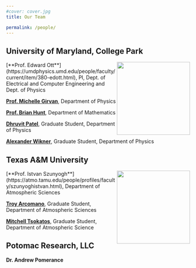 ```yaml
---
#cover: cover.jpg
title: Our Team

permalink: /people/
---
```


## University of Maryland, College Park 
<img style="float: right" src="../images/umd_logo.png" height="200">
[**Prof. Edward Ott**](https://umdphysics.umd.edu/people/faculty/current/item/380-edott.html), PI, Dept. of Electrical and Computer Engineering and Dept. of Physics <a href="https://scholar.google.com/citations?user=z7boxkkAAAAJ&hl=en" title="Edward Ott Google Scholar"> <i style="color: #4788ee;" class="ai ai-google-scholar-square ai-lg"></i></a> <a href="https://en.wikipedia.org/wiki/Edward_Ott" title="Edward Ott Wikipedia"> <i style="color: #000000;" class="fab fa-wikipedia-w"></i></a>


[**Prof. Michelle Girvan**](https://umdphysics.umd.edu/people/faculty/current/item/173-girvan.html), Department of Physics <a href="https://scholar.google.com/citations?user=npKBI-oAAAAJ&hl=en" title="Michelle Girvan Google Scholar"> <i style="color: #4788ee;" class="ai ai-google-scholar-square ai-lg"></i></a> <a href="https://en.wikipedia.org/wiki/Michelle_Girvan" title="Michelle Girvan Wikipedia"> <i style="color: #000000;" class="fab fa-wikipedia-w"></i></a>

[**Prof. Brian Hunt**](https://www.math.umd.edu/~bhunt/), Department of Mathematics <a href="https://scholar.google.com/citations?user=ten7UlMAAAAJ&hl=en" title="Brian Hunt Google Scholar"> <i style="color: #4788ee;" class="ai ai-google-scholar-square ai-lg"></i></a>

[**Dhruvit Patel**](https://ireap.umd.edu/graduate-students/patel-dhruvit), Graduate Student, Department of Physics <a href="https://scholar.google.com/citations?user=mx7LoLsAAAAJ&hl=en" title="Dhruvit Patel Google Scholar"> <i style="color: #4788ee;" class="ai ai-google-scholar-square ai-lg"></i></a> <a href="https://www.linkedin.com/in/dhruvitpatel135/" title="Dhruvit Patel LinkedIn"> <i style="color: #0077b5;" class="fab fa-linkedin fa-lg"></i></a>

[**Alexander Wikner**](https://ireap.umd.edu/graduate-students/wikner-alexander), Graduate Student, Department of Physics <a href="https://scholar.google.com/citations?user=J7dAtysAAAAJ&hl=en" title="Alexander Wikner Google Scholar"> <i style="color: #4788ee;" class="ai ai-google-scholar-square ai-lg"></i></a> <a href="https://github.com/awikner" title="Alexander Wikner Github"> <i style="color: #632580;" class="fab fa-github-square fa-lg"></i></a>

## Texas A&M University
<img style="float: right" src="../images/tamu_logo.png" height="200">
[**Prof. Istvan Szunyogh**](https://atmo.tamu.edu/people/profiles/faculty/szunyoghistvan.html), Department of Atmospheric Sciences <a href="https://scholar.google.com/citations?user=L4JW_JUAAAAJ&hl=en" title="Istvan Szunyogh Google Scholar"> <i style="color: #4788ee;" class="ai ai-google-scholar-square ai-lg"></i></a>

[**Troy Arcomano**](https://atmo.tamu.edu/people/profiles/students/arcomanotroy.html), Graduate Student, Department of Atmospheric Sciences <a href="https://scholar.google.com/citations?user=SBeD6doAAAAJ&hl=en" title="Troy Arcomano Google Scholar"> <i style="color: #4788ee;" class="ai ai-google-scholar-square ai-lg"></i></a> <a href="https://github.com/Arcomano1234" title="Troy Arcomano Github"> <i style="color: #632580;" class="fab fa-github-square fa-lg"></i></a>

[**Mitchell Tsokatos**](https://atmo.tamu.edu/people/profiles/students/tsokatosmitchell.html), Graduate Student, Department of Atmospheric Science 

## Potomac Research, LLC
**Dr. Andrew Pomerance** <a href="https://scholar.google.com/scholar?hl=en&as_sdt=0%2C9&q=andrew+pomerance&btnG=" title="Andrew Pomerance Google Scholar"> <i style="color: #4788ee;" class="ai ai-google-scholar-square ai-lg"></i></a> <a href="https://www.linkedin.com/in/andrew-pomerance-00338b90/" title="Andrew Pomerance LinkedIn"> <i style="color: #0077b5;" class="fab fa-linkedin fa-lg"></i></a>
